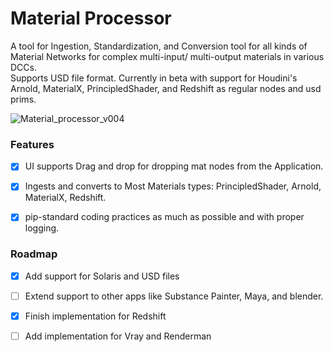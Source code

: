 # Material Processor
A tool for Ingestion, Standardization, and Conversion tool for all kinds of Material Networks
for complex multi-input/ multi-output materials in various DCCs.\
Supports USD file format.
Currently in beta with support for Houdini's Arnold, MaterialX, PrincipledShader, 
and Redshift as regular nodes and usd prims.


![Material_processor_v004](https://github.com/Ahmed-Hindy/AxeFx_tools/assets/23151881/0a330312-8809-44bf-b6a9-35e233c57eda)


### Features
- [x] UI supports Drag and drop for dropping mat nodes from the Application.
- [x] Ingests and converts to Most Materials types: PrincipledShader, Arnold, MaterialX, Redshift.
- [x] pip-standard coding practices as much as possible and with proper logging.


### Roadmap
- [x] Add support for Solaris and USD files
- [ ] Extend support to other apps like Substance Painter, Maya, and blender.
- [x] Finish implementation for Redshift
- [ ] Add implementation for Vray and Renderman



